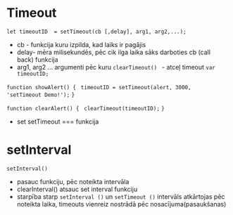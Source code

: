 # Timeout
```let timeoutID  = setTimeout(cb [,delay], arg1, arg2,...); ```
* cb - funkcija kuru izpilda, kad laiks ir pagājis 
* delay- mēra milisekundēs, pēc cik ilga laika sāks darboties cb (call back) funkcija
* arg1, arg2 ... argumenti pēc kuru
 ```clearTimeout() ``` - atceļ timeout
 ```var timeoutID;```

```function showAlert() {```
   ``` timeoutID = setTimeout(alert, 3000, 'setTimeout Demo!');```
```}```

```function clearAlert() {```
   ``` clearTimeout(timeoutID);```
``` } ```
* set setTimeout === funkcija

# setInterval
```setInterval()```
* pasauc funkciju, pēc noteikta intervāla
* clearInterval() atsauc set interval funkciju
* starpība starp ```setInterval ()``` un ```setTimeout ()``` intervāls atkārtojas pēc noteikta laika, timeouts vienreiz nostrādā pēc nosacījuma(pasaukšanas)
